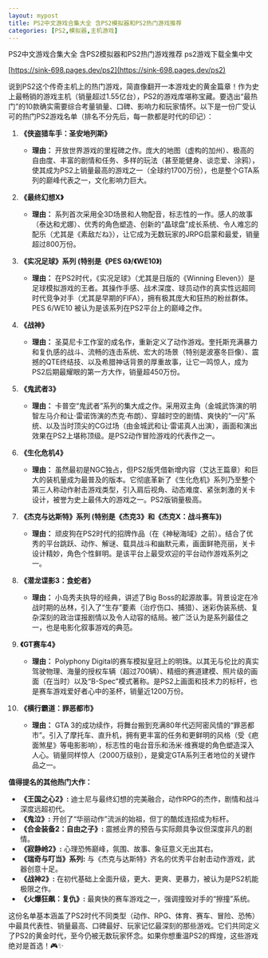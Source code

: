 ```yaml
---
layout: mypost
title: PS2中文游戏合集大全 含PS2模拟器和PS2热门游戏推荐
categories: [PS2,模拟器,主机游戏]
---
```



PS2中文游戏合集大全 含PS2模拟器和PS2热门游戏推荐
ps2游戏下载全集中文

[https://sink-698.pages.dev/ps2](https://sink-698.pages.dev/ps2)

说到PS2这个传奇主机上的热门游戏，简直像翻开一本游戏史的黄金篇章！作为史上最畅销的游戏主机（销量超过1.55亿台），PS2的游戏库堪称宝藏。要选出“最热门”的10款确实需要综合考量销量、口碑、影响力和玩家情怀。以下是一份广受认可的热门PS2游戏名单（排名不分先后，每一款都是时代的印记）：

1.  **《侠盗猎车手：圣安地列斯》**
    *   **理由：** 开放世界游戏的里程碑之作。庞大的地图（虚构的加州）、极高的自由度、丰富的剧情和任务、多样的玩法（甚至能健身、谈恋爱、涂鸦），使其成为PS2上销量最高的游戏之一（全球约1700万份），也是整个GTA系列的巅峰代表之一，文化影响力巨大。

2.  **《最终幻想X》**
    *   **理由：** 系列首次采用全3D场景和人物配音，标志性的一作。感人的故事（泰达和尤娜）、优秀的角色塑造、创新的“晶球盘”成长系统、令人难忘的配乐（尤其是《素敌だね》），让它成为无数玩家的JRPG启蒙和最爱，销量超过800万份。

3.  **《实况足球》系列 (特别是《PES 6》/《WE10》)**
    *   **理由：** 在PS2时代，《实况足球》（尤其是日版的《Winning Eleven》）是足球模拟游戏的王者。其操作手感、战术深度、球员动作的真实性远超同时代竞争对手（尤其是早期的FIFA），拥有极其庞大和狂热的粉丝群体。PES 6/WE10 被认为是该系列在PS2平台上的巅峰之作。

4.  **《战神》**
    *   **理由：** 圣莫尼卡工作室的成名作，重新定义了动作游戏。奎托斯充满暴力和复仇感的战斗、流畅的连击系统、宏大的场景（特别是波塞冬巨像）、震撼的QTE终结技、以及希腊神话背景的厚重故事，让它一鸣惊人，成为PS2后期最耀眼的第一方大作，销量超450万份。

5.  **《鬼武者3》**
    *   **理由：** 卡普空“鬼武者”系列的集大成之作。采用双主角（金城武饰演的明智左马介和让·雷诺饰演的杰克·布朗）、穿越时空的剧情、爽快的“一闪”系统、以及当时顶尖的CG过场（由金城武和让·雷诺真人出演），画面和演出效果在PS2上堪称顶级。是PS2动作冒险游戏的代表作之一。

6.  **《生化危机4》**
    *   **理由：** 虽然最初是NGC独占，但PS2版凭借新增内容（艾达王篇章）和巨大的装机量成为最普及的版本。它彻底革新了《生化危机》系列乃至整个第三人称动作射击游戏类型，引入肩后视角、动态难度、紧张刺激的关卡设计，被誉为史上最伟大的游戏之一。PS2版销量极高。

7.  **《杰克与达斯特》系列 (特别是《杰克3》和《杰克X：战斗赛车》)**
    *   **理由：** 顽皮狗在PS2时代的招牌作品（在《神秘海域》之前）。结合了优秀的平台跳跃、动作、解谜、载具战斗和幽默元素，画面鲜艳亮丽，关卡设计精妙，角色个性鲜明。是该平台上最受欢迎的平台动作游戏系列之一。

8.  **《潜龙谍影3：食蛇者》**
    *   **理由：** 小岛秀夫执导的经典，讲述了Big Boss的起源故事。背景设定在冷战时期的丛林，引入了“生存”要素（治疗伤口、捕猎）、迷彩伪装系统、复杂深刻的政治谍报剧情以及令人动容的结局。被广泛认为是系列最佳之一，也是电影化叙事游戏的典范。

9.  **《GT赛车4》**
    *   **理由：** Polyphony Digital的赛车模拟皇冠上的明珠。以其无与伦比的真实驾驶物理、海量的授权车辆（超过700辆）、精细的赛道建模、照片级的画面（在当时）以及“B-Spec”模式著称。是PS2上画面和技术力的标杆，也是赛车游戏爱好者心中的圣杯，销量近1200万份。

10. **《横行霸道：罪恶都市》**
    *   **理由：** GTA 3的成功续作，将舞台搬到充满80年代迈阿密风情的“罪恶都市”。引入了摩托车、直升机，拥有更丰富的任务和更鲜明的风格（受《疤面煞星》等电影影响），标志性的电台音乐和汤米·维赛堤的角色塑造深入人心。销量同样惊人（2000万级别），是奠定GTA系列王者地位的关键作品之一。

**值得提名的其他热门大作：**

*   **《王国之心2》:** 迪士尼与最终幻想的完美融合，动作RPG的杰作，剧情和战斗深度远超初代。
*   **《鬼泣》:** 开创了“华丽动作”流派的始祖，但丁的酷炫连招成为标杆。
*   **《合金装备2：自由之子》:** 震撼业界的预告与实际颇具争议但深度非凡的剧情。
*   **《寂静岭2》:** 心理恐怖巅峰，氛围、故事、象征意义无出其右。
*   **《瑞奇与叮当》系列:** 与《杰克与达斯特》齐名的优秀平台射击动作游戏，武器创意十足。
*   **《战神2》:** 在初代基础上全面升级，更大、更爽、更暴力，被认为是PS2机能极限之作。
*   **《火爆狂飙：复仇》:** 最爽快的赛车游戏之一，强调撞毁对手的“擦撞”系统。

这份名单基本涵盖了PS2时代不同类型（动作、RPG、体育、赛车、冒险、恐怖）中最具代表性、销量最高、口碑最好、玩家记忆最深刻的那些游戏。它们共同定义了PS2的黄金时代，至今仍被无数玩家怀念。如果你想重温PS2的辉煌，这些游戏绝对是首选！🎮✨
